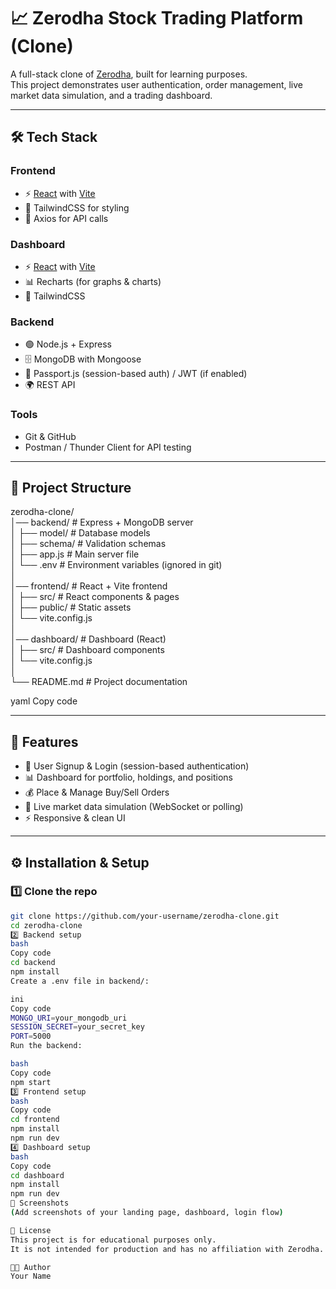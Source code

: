 # 📈 Zerodha Stock Trading Platform (Clone)

A full-stack clone of [Zerodha](https://zerodha.com), built for learning purposes.  
This project demonstrates user authentication, order management, live market data simulation, and a trading dashboard.

---

## 🛠️ Tech Stack

### Frontend
- ⚡ [React](https://react.dev/) with [Vite](https://vitejs.dev/)  
- 🎨 TailwindCSS for styling  
- 🔄 Axios for API calls  

### Dashboard
- ⚡ [React](https://react.dev/) with [Vite](https://vitejs.dev/)  
- 📊 Recharts (for graphs & charts)  
- 🎨 TailwindCSS  

### Backend
- 🟢 Node.js + Express  
- 🗄️ MongoDB with Mongoose  
- 🔐 Passport.js (session-based auth) / JWT (if enabled)  
- 🌍 REST API  

### Tools
- Git & GitHub  
- Postman / Thunder Client for API testing  

---

## 📂 Project Structure

zerodha-clone/ <br>
│── backend/ # Express + MongoDB server<br>
│ ├── model/ # Database models<br>
│ ├── schema/ # Validation schemas<br>
│ ├── app.js # Main server file<br>
│ └── .env # Environment variables (ignored in git)<br>
│<br>
│── frontend/ # React + Vite frontend<br>
│ ├── src/ # React components & pages<br>
│ ├── public/ # Static assets<br>
│ └── vite.config.js<br>
│<br>
│── dashboard/ # Dashboard (React)<br>
│ ├── src/ # Dashboard components<br>
│ └── vite.config.js<br>
│<br>
└── README.md # Project documentation<br>

yaml
Copy code

---

## 🚀 Features

- 🔑 User Signup & Login (session-based authentication)  
- 📊 Dashboard for portfolio, holdings, and positions  
- 💰 Place & Manage Buy/Sell Orders  
- 📡 Live market data simulation (WebSocket or polling)  
- ⚡ Responsive & clean UI  

---

## ⚙️ Installation & Setup

### 1️⃣ Clone the repo
```bash
git clone https://github.com/your-username/zerodha-clone.git
cd zerodha-clone
2️⃣ Backend setup
bash
Copy code
cd backend
npm install
Create a .env file in backend/:

ini
Copy code
MONGO_URI=your_mongodb_uri
SESSION_SECRET=your_secret_key
PORT=5000
Run the backend:

bash
Copy code
npm start
3️⃣ Frontend setup
bash
Copy code
cd frontend
npm install
npm run dev
4️⃣ Dashboard setup
bash
Copy code
cd dashboard
npm install
npm run dev
📸 Screenshots
(Add screenshots of your landing page, dashboard, login flow)

📝 License
This project is for educational purposes only.
It is not intended for production and has no affiliation with Zerodha.

👨‍💻 Author
Your Name
